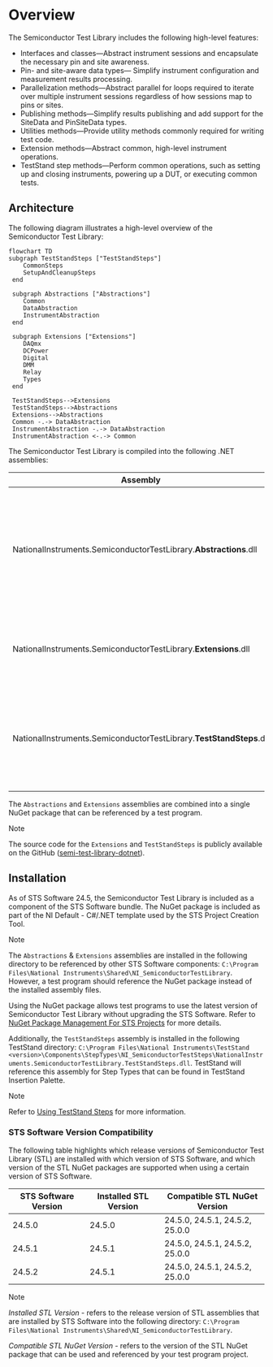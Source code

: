 # Overview

The Semiconductor Test Library includes the following high-level features:

- Interfaces and classes—Abstract instrument sessions and encapsulate the necessary pin and site awareness.
- Pin- and site-aware data types— Simplify instrument configuration and measurement results processing.
- Parallelization methods—Abstract parallel for loops required to iterate over multiple instrument sessions regardless of how sessions map to pins or sites.
- Publishing methods—Simplify results publishing and add support for the SiteData and PinSiteData types.
- Utilities methods—Provide utility methods commonly required for writing test code.
- Extension methods—Abstract common, high-level instrument operations.
- TestStand step methods—Perform common operations, such as setting up and closing instruments, powering up a DUT, or executing common tests.

## Architecture

The following diagram illustrates a high-level overview of the Semiconductor Test Library:

```mermaid
flowchart TD
subgraph TestStandSteps ["TestStandSteps"]
    CommonSteps
    SetupAndCleanupSteps
 end

 subgraph Abstractions ["Abstractions"]
    Common
    DataAbstraction
    InstrumentAbstraction
 end

 subgraph Extensions ["Extensions"]
    DAQmx
    DCPower
    Digital
    DMM
    Relay
    Types
 end

 TestStandSteps-->Extensions
 TestStandSteps-->Abstractions
 Extensions-->Abstractions
 Common -.-> DataAbstraction
 InstrumentAbstraction -.-> DataAbstraction
 InstrumentAbstraction <-.-> Common
```

The Semiconductor Test Library is compiled into the following .NET assemblies:

| Assembly                                                      | Description                                    |
| ------------------------------------------------------------- | ---------------------------------------------- |
| NationalInstruments.SemiconductorTestLibrary.**Abstractions**.dll | Abstractions for pin- and site-aware data types, instrument sessions management, as well as parallelization, publishing, and core utilities. |
| NationalInstruments.SemiconductorTestLibrary.**Extensions**.dll       | Extensions for common, high-level instrument operations built using the abstractions. |
| NationalInstruments.SemiconductorTestLibrary.**TestStandSteps**.dll  | Step methods used by TestStand. A test sequence references this assembly when you drag and drop step types in TestStand. |

The `Abstractions` and `Extensions` assemblies are combined into a single NuGet package that can be referenced by a test program.

> [!NOTE]
> The source code for the `Extensions` and `TestStandSteps` is publicly available on the GitHub ([semi-test-library-dotnet](https://github.com/ni/semi-test-library-dotnet)).

## Installation

As of STS Software 24.5, the Semiconductor Test Library is included as a component of the STS Software bundle. The NuGet package is included as part of the NI Default - C#/.NET template used by the STS Project Creation Tool.

> [!NOTE]
> The `Abstractions` & `Extensions` assemblies are installed in the following directory to be referenced by other STS Software components: `C:\Program Files\National Instruments\Shared\NI_SemiconductorTestLibrary`. However, a test program should reference the NuGet package instead of the installed assembly files.
>
> Using the NuGet package allows test programs to use the latest version of Semiconductor Test Library without upgrading the STS Software. Refer to [NuGet Package Management For STS Projects](NuGetPackageManagementForSTSProjects.md) for more details.

Additionally, the `TestStandSteps` assembly is installed in the following TestStand directory: `C:\Program Files\National Instruments\TestStand <version>\Components\StepTypes\NI_SemiconductorTestSteps\NationalInstruments.SemiconductorTestLibrary.TestStandSteps.dll`. TestStand will reference this assembly for Step Types that can be found in TestStand Insertion Palette.

>[!NOTE]
> Refer to [Using TestStand Steps](UsingTestStandSteps.md) for more information.

### STS Software Version Compatibility

The following table highlights which release versions of Semiconductor Test Library (STL) are installed with which version of STS Software, and which version of the STL NuGet packages are supported when using a certain version of STS Software.

| **STS Software Version** | **Installed STL Version** | **Compatible STL NuGet Version** |
| ------ | ------ | ------------------------------ |
| 24.5.0 | 24.5.0 | 24.5.0, 24.5.1, 24.5.2, 25.0.0 |
| 24.5.1 | 24.5.1 | 24.5.0, 24.5.1, 24.5.2, 25.0.0 |
| 24.5.2 | 24.5.1 | 24.5.0, 24.5.1, 24.5.2, 25.0.0 |

> [!NOTE]
> *Installed STL Version* - refers to the release version of STL assemblies that are installed by STS Software into the following directory: `C:\Program Files\National Instruments\Shared\NI_SemiconductorTestLibrary`.
>
> *Compatible STL NuGet Version* - refers to the version of the STL NuGet package that can be used and referenced by your test program project.
